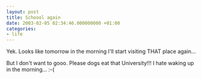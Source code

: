 ```yaml
---
layout: post
title: Schoool again
date: 2003-02-05 02:34:46.000000000 +01:00
categories:
- life
---
```

Yek. Looks like tomorrow in the morning I'll start visiting THAT place again...

But I don't want to gooo. Please dogs eat that University!!! I hate waking up in the morning... :-(

